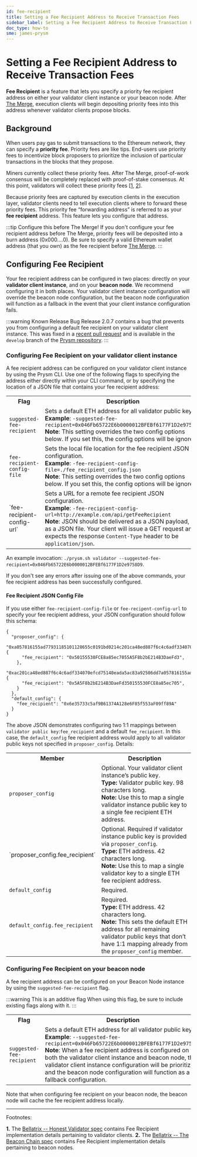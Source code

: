 ```yaml
---
id: fee-recipient
title: Setting a Fee Recipient Address to Receive Transaction Fees
sidebar_label: Setting a Fee Recipient Address to Receive Transaction Fees
doc_type: how-to
sme: james-prysm
---
```


<!-- this long title feels out of place in the sidebar, and it's not very pleasant when rendered because docusaurus uses a very large font to render titles. Shortening for now, but future improvements could include standardizing "how to" in titles that are how tos, and updating the docusaurus rendering to make long titles render more beautifully. -->

<!-- # How to configure Fee Recipient on your client instance and/or beacon node -->

# Setting a Fee Recipient Address to Receive Transaction Fees

**Fee Recipient** is a feature that lets you specify a priority fee recipient address on either your validator client instance or your beacon node. After [The Merge](https://ethereum.org/en/upgrades/merge/), execution clients will begin depositing priority fees into this address whenever validator clients propose blocks.

## Background
<!-- this content belongs in a concept doc, but we don't have a clear conceptual IA yet. We can either keep this here and move later, or stash this into a developer wiki doc and then align on IA later. -->

When users pay gas to submit transactions to the Ethereum network, they can specify a **priority fee**. Priority fees are like tips. End-users use priority fees to incentivize block proposers to prioritize the inclusion of particular transactions in the blocks that they propose.

Miners currently collect these priority fees. After The Merge, proof-of-work consensus will be completely replaced with proof-of-stake consensus. At this point, validators will collect these priority fees [<a href='#footnote-1'>1</a>, <a href='#footnote-2'>2</a>].

Because priority fees are captured by execution clients in the execution layer, validator clients need to tell execution clients where to forward these priority fees. This priority fee “forwarding address” is referred to as your **fee recipient** address. This feature lets you configure that address.

:::tip Configure this before The Merge!
If you don't configure your fee recipient address before The Merge, priority fees will be deposited into a burn address (0x000....0). Be sure to specify a valid Ethereum wallet address (that you own) as the fee recipient before [The Merge]([https://ethereum.org/en/upgrades/merge/](https://ethereum.org/en/upgrades/merge/)).
:::


## Configuring Fee Recipient

Your fee recipient address can be configured in two places: directly on your **validator client instance**, and on your **beacon node**. We recommend configuring it in both places. Your validator client instance configuration will override the beacon node configuration, but the beacon node configuration will function as a fallback in the event that your client instance configuration fails.

:::warning Known Release Bug
Release 2.0.7 contains a bug that prevents you from configuring a default fee recipient on your validator client instance. This was fixed in a [recent pull request](https://github.com/prysmaticlabs/prysm/pull/10555) and is available in the `develop` branch of the [Prysm repository](https://github.com/prysmaticlabs/prysm).
:::

### Configuring Fee Recipient on your validator client instance

A fee recipient address can be configured on your validator client instance by using the Prysm CLI. Use one of the following flags to specifying the address either directly within your CLI command, or by specifying the location of a JSON file that contains your fee recipient address:

<table>
  <tr>
    <th>Flag</th>
    <th>Description</th>
  </tr>
  <tr>
    <td><code>suggested-fee-recipient</code></td>
    <td>
    Sets a default ETH address for all validator public keys. <br /> 
    <strong>Example</strong>: <code>-suggested-fee-recipient=0x046Fb65722E6b0000012BFEBf6177F1D2e9758D9</code> <br /> 
    <strong>Note</strong>: This setting overrides the two config options below. If you set this, the config options will be ignored.
    </td>
  </tr>
  <tr>
    <td><code>fee-recipient-config-file</code></td>
    <td>
    Sets the local file location for the fee recipient JSON configuration. <br /> 
    <strong>Example</strong>: <code>-fee-recipient-config-file=./fee_recipient_config.json</code> <br /> 
    <strong>Note</strong>: This setting overrides the two config options below. If you set this, the config options will be ignored.
    </td>
  </tr>
  <tr>
    <td>`fee-recipient-config-url`</td>
    <td>
    Sets a URL for a remote fee recipient JSON configuration.  <br /> 
    <strong>Example</strong>: <code>-fee-recipient-config-url=http://example.com/api/getFeeRecipient</code> <br /> 
    <strong>Note</strong>: JSON should be delivered as a JSON payload, not as a JSON file. Your client will issue a GET request and expects the response <code>Content-Type</code> header to be <code>application/json</code>.
    </td>
  </tr>
</table>

An example invocation: `./prysm.sh validator --suggested-fee-recipient=0x046Fb65722E6b0000012BFEBf6177F1D2e9758D9`. 

If you don't see any errors after issuing one of the above commands, your fee recipient address has been successfully configured.


#### Fee Recipient JSON Config File

If you use either `fee-recipient-config-file` or `fee-recipent-config-url` to specify your fee recipient address, your JSON configuration should follow this schema:

```
{
  "proposer_config": {
    "0xa057816155ad77931185101128655c0191bd0214c201ca48ed887f6c4c6adf334070efcd75140eada5ac83a92506dd7a": {
      "fee_recipient": "0x50155530FCE8a85ec7055A5F8b2bE214B3DaeFd3",
    },
    "0xac201ca48ed887f6c4c6adf334070efcd75140eada5ac83a92506dd7a057816155ad77931185101128655c0191bd0214": {
      "fee_recipient": "0x5A5F8b2bE214B3DaeFd350155530FCE8a85ec705",
    }
  },
  "default_config": {
    "fee_recipient": "0x6e35733c5af9B61374A128e6F85f553aF09ff89A"
  }
}
```

The above JSON demonstrates configuring two 1:1 mappings between `validator public key`:`fee_recipient` and a default `fee_recipient`. In this case, the `default_config` fee recipient address would apply to all validator public keys not specified in `proposer_config`. Details:

<table>
  <tr>
    <th>Member</th>
    <th>Description</th>
  </tr>
  <tr>
    <td><code>proposer_config</code></td>
    <td>
    Optional. Your validator client instance’s public key. <br /> 
    <strong>Type:</strong> Validator public key. 98 characters long.<br /> 
    <strong>Note:</strong> Use this to map a single validator instance public key to a single fee recipient ETH address.
    </td>
  </tr>
  <tr>
    <td>`proposer_config.fee_recipient`</td>
    <td>
    Optional. Required if validator instance public key is provided via <code>proposer_config</code>.  <br /> 
    <strong>Type:</strong> ETH address. 42 characters long. <br /> 
    <strong>Note:</strong> Use this to map a single validator key to a single ETH fee recipient address.
    </td>
  </tr>
  <tr>
    <td><code>default_config</code></td>
    <td>
    Required. 
    </td>
  </tr>
  <tr>
    <td><code>default_config.fee_recipient</code></td>
    <td>
    Required.<br /> 
    <strong>Type:</strong> ETH address. 42 characters long. <br /> 
    <strong>Note:</strong> This sets the default ETH address for all remaining validator public keys that don’t have 1:1 mapping already from the <code>proposer_config</code> member.
    </td>
  </tr>
</table>


### Configuring Fee Recipient on your beacon node

A fee recipient address can be configured on your Beacon Node instance by using the `suggested-fee-recipient` flag.

:::warning This is an additive flag
When using this flag, be sure to include existing flags along with it.
:::


<table>
  <tr>
    <th>Flag</th>
    <th>Description</th>
  </tr>
  <tr>
    <td><code>suggested-fee-recipient</code></td>
    <td>
    Sets a default ETH address for all validator public keys. <br /> 
    <strong>Example</strong>: <code>--suggested-fee-recipient=0x046Fb65722E6b0000012BFEBf6177F1D2e9758D9</code> <br /> 
    <strong>Note</strong>: When a fee recipient address is configured on both the validator client instance and beacon node, the validator client instance configuration will be prioritized, and the beacon node configuration will function as a fallback configuration.
    </td>
  </tr>
</table>

Note that when configuring fee recipient on your beacon node, the beacon node will cache the fee recipient address locally.



------------------

Footnotes:

<strong id="footnote-1">1.</strong> The [Bellatrix -- Honest Validator spec](https://github.com/ethereum/consensus-specs/blob/master/specs/bellatrix/validator.md#block-proposal) contains Fee Recipient implementation details pertaining to validator clients.
<strong id="footnote-2">2.</strong> The [Bellatrix -- The Beacon Chain spec](https://github.com/ethereum/consensus-specs/blob/master/specs/bellatrix/beacon-chain.md#executionpayload) contains Fee Recipient implementation details pertaining to beacon nodes.


